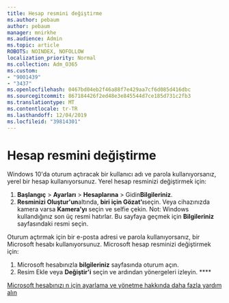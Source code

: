 ```yaml
---
title: Hesap resmini değiştirme
ms.author: pebaum
author: pebaum
manager: mnirkhe
ms.audience: Admin
ms.topic: article
ROBOTS: NOINDEX, NOFOLLOW
localization_priority: Normal
ms.collection: Adm_O365
ms.custom:
- "9001439"
- "3437"
ms.openlocfilehash: 0467bd04eb2f46a88f7e429aa7cf6d085d416dbc
ms.sourcegitcommit: 867184426f2ed48e3e845544d7ce185d731c2fb3
ms.translationtype: MT
ms.contentlocale: tr-TR
ms.lasthandoff: 12/04/2019
ms.locfileid: "39814301"
---
```

# <a name="change-account-picture"></a>Hesap resmini değiştirme

Windows 10'da oturum açtıracak bir kullanıcı adı ve parola kullanıyorsanız, yerel bir hesap kullanıyorsunuz. Yerel hesap resminizi değiştirmek için:

1. **Başlangıç** > **Ayarları** > **Hesaplarına** > Gidin**Bilgileriniz**.
2. **Resminizi Oluştur'un**altında, **biri için Gözat'ı**seçin. Veya cihazınızda kamera varsa **Kamera'yı** seçin ve selfie çekin. 
    Not: Windows kullandığınız son üç resmi hatırlar. Bu sayfaya geçmek için **Bilgileriniz** sayfasındaki resmi seçin.

Oturum açtırmak için bir e-posta adresi ve parola kullanıyorsanız, bir Microsoft hesabı kullanıyorsunuz. Microsoft hesap resminizi değiştirmek için:

1. Microsoft hesabınızla **bilgileriniz** sayfasında oturum açın.
2. Resim Ekle veya **Değiştir'i** seçin ve ardından yönergeleri izleyin. ****

[Microsoft hesabınızı n için ayarlama ve yönetme hakkında daha fazla yardım alın](https://support.microsoft.com/products/microsoft-account?category=manage-account)